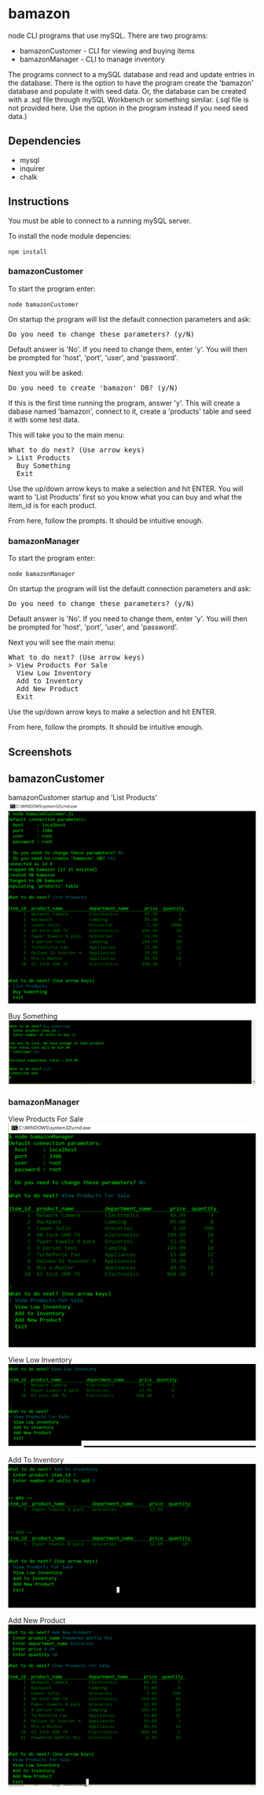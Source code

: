# bamazon
node CLI programs that use mySQL. There are two programs:
- bamazonCustomer - CLI for viewing and buying items
- bamazonManager - CLI to manage inventory

The programs connect to a mySQL database and read and update entries in the database. There is the option to have the program create the 'bamazon' database and populate it with seed data. Or, the database can be created with a .sql file through mySQL Workbench or something similar. (.sql file is not provided here. Use the option in the program instead if you need seed data.)
## Dependencies
- mysql
- inquirer
- chalk

## Instructions
You must be able to connect to a running mySQL server.

To install the node module depencies:

<code>npm install</code>

### bamazonCustomer
To start the program enter:

<code>node bamazonCustomer</code>

On startup the program will list the default connection parameters and ask:

<pre>Do you need to change these parameters? (y/N)</pre>

Default answer is 'No'. If you need to change them, enter 'y'. You will then be prompted for 'host', 'port', 'user', and 'password'.

Next you will be asked:

<pre>Do you need to create 'bamazon' DB? (y/N)</pre>

If this is the first time running the program, answer 'y'. This will create a dabase named 'bamazon', connect to it, create a 'products' table and seed it with some test data.

This will take you to the main menu:

<pre>
What to do next? (Use arrow keys)
> List Products
  Buy Something
  Exit
</pre>
Use the up/down arrow keys to make a selection and hit ENTER. You will want to 'List Products' first so you know what you can buy and what the item_id is for each product.

From here, follow the prompts. It should be intuitive enough.

### bamazonManager
To start the program enter:

<code>node bamazonManager</code>

On startup the program will list the default connection parameters and ask:

<pre>Do you need to change these parameters? (y/N)</pre>

Default answer is 'No'. If you need to change them, enter 'y'. You will then be prompted for 'host', 'port', 'user', and 'password'.

Next you will see the main menu:

<pre>
What to do next? (Use arrow keys)
> View Products For Sale
  View Low Inventory
  Add to Inventory
  Add New Product
  Exit
</pre>
Use the up/down arrow keys to make a selection and hit ENTER. 

From here, follow the prompts. It should be intuitive enough.

## Screenshots
## bamazonCustomer
bamazonCustomer startup and 'List Products'
![startup](screens/bamazonCustomerStartup.PNG)


Buy Something
![Buy Something](screens/buy.PNG)

### bamazonManager
View Products For Sale
![View Products For Sale](screens/products.PNG)


View Low Inventory
![View Low Inventory](screens/low-inventory.PNG)


Add To Inventory
![Add To Inventory](screens/add-to-inventory.PNG)


Add New Product
![Add New Product](screens/add-product.PNG)





